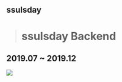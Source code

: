 ## ssulsday
> # ssulsday Backend   
2019.07 ~ 2019.12
------------

<img src ="https://user-images.githubusercontent.com/46700771/87223447-f8462700-c3b7-11ea-9dbb-e7e956f49239.jpeg">
